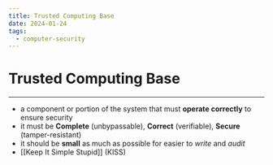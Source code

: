 ```yaml
---
title: Trusted Computing Base
date: 2024-01-24
tags:
  - computer-security
---
```


# Trusted Computing Base

---

- a component or portion of the system that must **operate correctly** to ensure security
- it must be **Complete** (unbypassable), **Correct** (verifiable), **Secure** (tamper-resistant)
- it should be **small** as much as possible for easier to *write* and *audit*
- [[Keep It Simple Stupid]] (KISS)